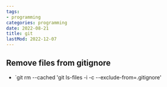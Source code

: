 ```yaml
---
tags:
- programming
categories: programming
date: 2022-08-21
title: git
lastMod: 2022-12-07
---
```

## Remove files from gitignore

  + `git rm --cached 'git ls-files -i -c --exclude-from=.gitignore'
